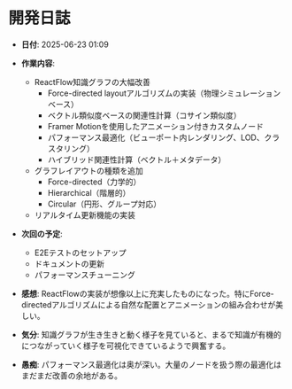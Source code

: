 # 開発日誌

- **日付**: 2025-06-23 01:09
- **作業内容**:
  - ReactFlow知識グラフの大幅改善
    - Force-directed layoutアルゴリズムの実装（物理シミュレーションベース）
    - ベクトル類似度ベースの関連性計算（コサイン類似度）
    - Framer Motionを使用したアニメーション付きカスタムノード
    - パフォーマンス最適化（ビューポート内レンダリング、LOD、クラスタリング）
    - ハイブリッド関連性計算（ベクトル＋メタデータ）
  - グラフレイアウトの種類を追加
    - Force-directed（力学的）
    - Hierarchical（階層的）
    - Circular（円形、グループ対応）
  - リアルタイム更新機能の実装

- **次回の予定**:
  - E2Eテストのセットアップ
  - ドキュメントの更新
  - パフォーマンスチューニング

- **感想**: ReactFlowの実装が想像以上に充実したものになった。特にForce-directedアルゴリズムによる自然な配置とアニメーションの組み合わせが美しい。

- **気分**: 知識グラフが生き生きと動く様子を見ていると、まるで知識が有機的につながっていく様子を可視化できているようで興奮する。

- **愚痴**: パフォーマンス最適化は奥が深い。大量のノードを扱う際の最適化はまだまだ改善の余地がある。